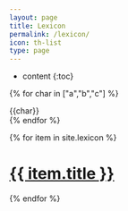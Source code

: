 ```yaml
---
layout: page
title: Lexicon
permalink: /lexicon/
icon: th-list
type: page
---
```


* content
{:toc}

{% for char in ["a","b","c"] %}
<div class="letter">
{{char}}
</div>
{% endfor %}

{% for item in site.lexicon %}
  <div class="lexicon">
    <h1><a href="{{ item.url }}">{{ item.title }}</a></h1>
  </div>
{% endfor %}
